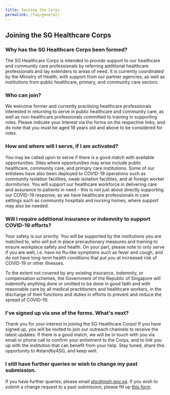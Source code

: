 ```yaml
---
title: Joining the Corps
permalink: /faq/general/
---
```


## Joining the SG Healthcare Corps

### Why has the SG Healthcare Corps been formed?
The SG Healthcare Corps is intended to provide support to our healthcare and community care professionals by referring additional healthcare professionals and lay extenders to areas of need. It is currently coordinated by the Ministry of Health, with support from our partner agencies, as well as institutions from public healthcare, primary, and community care sectors.

### Who can join?
We welcome former and currently practising healthcare professionals interested in returning to serve in public healthcare and community care, as well as non-healthcare professionals committed to training in supporting roles. Please indicate your interest via the forms on the respective links, and do note that you must be aged 18 years old and above to be considered for roles.

### How and where will I serve, if I am activated?
You may be called upon to serve if there is a good match with available opportunities. Sites where opportunities may arise include public healthcare, community care, and primary care institutions. Some of our enlistees have also been deployed to COVID-19 operations such as community isolation facilities, swab isolation facilities, and at foreign worker dormitories. You will support our healthcare workforce in delivering care and assurance to patients in need - this is not just about directly supporting our COVID-19 response, as we have healthcare professionals in care settings such as community hospitals and nursing homes, where support may also be needed.

### Will I require additional insurance or indemnity to support COVID-19 efforts?
Your safety is our priority. You will be supported by the institutions you are matched to, who will put in place precautionary measures and training to ensure workplace safety and health. On your part, please note to only serve if you are well, i.e. have no flu-like symptoms such as fever and cough, and do not have long-term health conditions that put you at increased risk of COVID-19 or other illnesses.

To the extent not covered by any existing insurance, indemnity, or compensation schemes, the Government of the Republic of Singapore will indemnify anything done or omitted to be done in good faith and with reasonable care by all medical practitioners and healthcare workers, in the discharge of their functions and duties in efforts to prevent and reduce the spread of COVID-19.

### I've signed up via one of the forms. What's next?
Thank you for your interest in joining the SG Healthcare Corps! If you have signed up, you will be invited to join our outreach channels to receive the latest updates. If there is a good match, we will be in touch with you via email or phone call to confirm your enlistment to the Corps, and to link you up with the institution that can benefit from your help. Stay tuned, share this opportunity to #standby4SG, and keep well.

### I still have further queries or wish to change my past submission.

If you have further queries, please email [shc@moh.gov.sg](mailto:shc@moh.gov.sg).
If you wish to submit a change request to a past submission, please fill up [this form](https://go.gov.sg/shc-change).